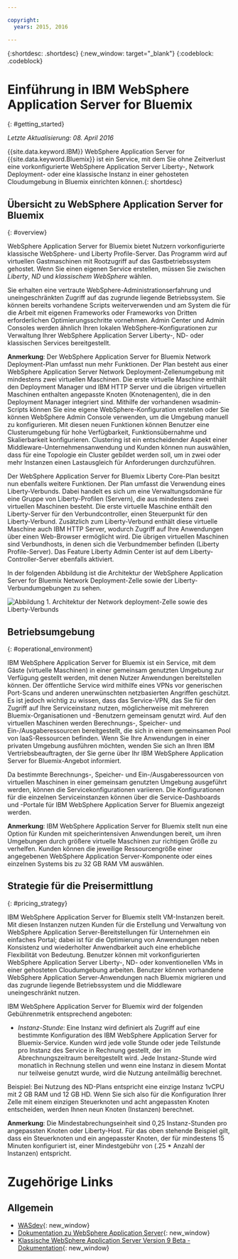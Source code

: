 ```yaml
---

copyright:
  years: 2015, 2016

---
```


{:shortdesc: .shortdesc}
{:new_window: target="_blank"}
{:codeblock: .codeblock}

# Einführung in IBM WebSphere Application Server for Bluemix
{: #getting_started}

*Letzte Aktualisierung: 08. April 2016*

{{site.data.keyword.IBM}} WebSphere Application Server for {{site.data.keyword.Bluemix}} ist ein Service, mit dem Sie ohne Zeitverlust eine vorkonfigurierte WebSphere Application Server Liberty-, Network Deployment- oder eine klassische Instanz in einer gehosteten Cloudumgebung in Bluemix einrichten können.{: shortdesc}

## Übersicht zu WebSphere Application Server for Bluemix
{: #overview}

WebSphere Application Server for Bluemix bietet Nutzern vorkonfigurierte klassische WebSphere- und Liberty Profile-Server. Das Programm wird auf virtuellen Gastmaschinen mit Rootzugriff auf das Gastbetriebssystem gehostet. Wenn Sie einen eigenen Service erstellen, müssen Sie zwischen *Liberty*, *ND* und *klassischem WebSphere* wählen.

Sie erhalten eine vertraute WebSphere-Administrationserfahrung und uneingeschränkten Zugriff auf das zugrunde liegende Betriebssystem. Sie können bereits vorhandene Scripts weiterverwenden und am System die für die Arbeit mit eigenen Frameworks oder Frameworks von Dritten erforderlichen Optimierungsschritte vornehmen. Admin Center und Admin Consoles werden ähnlich Ihren lokalen WebSphere-Konfigurationen zur Verwaltung Ihrer WebSphere Application Server Liberty-, ND- oder klassischen Services bereitgestellt.

**Anmerkung**: Der WebSphere Application Server for Bluemix Network Deployment-Plan umfasst nun mehr Funktionen. Der Plan besteht aus einer WebSphere Application Server Network Deployment-Zellenumgebung mit mindestens zwei virtuellen Maschinen. Die erste virtuelle Maschine enthält den Deployment Manager und IBM HTTP Server und die übrigen virtuellen Maschinen enthalten angepasste Knoten (Knotenagenten), die in den Deployment Manager integriert sind. Mithilfe der vorhandenen wsadmin-Scripts können Sie eine eigene WebSphere-Konfiguration erstellen oder Sie können WebSphere Admin Console verwenden, um die Umgebung manuell zu konfigurieren. Mit diesen neuen Funktionen können Benutzer eine Clusterumgebung für hohe Verfügbarkeit, Funktionsübernahme und Skalierbarkeit konfigurieren. Clustering ist ein entscheidender Aspekt einer Middleware-Unternehmensanwendung und Kunden können nun auswählen, dass für eine Topologie ein Cluster gebildet werden soll, um in zwei oder mehr Instanzen einen Lastausgleich für Anforderungen durchzuführen.

Der WebSphere Application Server for Bluemix Liberty Core-Plan besitzt nun ebenfalls weitere Funktionen. Der Plan umfasst die Verwendung eines Liberty-Verbunds. Dabei handelt es sich um eine Verwaltungsdomäne für eine Gruppe von Liberty-Profilen (Servern), die aus mindestens zwei virtuellen Maschinen besteht. Die erste virtuelle Maschine enthält den Liberty-Server für den Verbundcontroller, einen Steuerpunkt für den Liberty-Verbund. Zusätzlich zum Liberty-Verbund enthält diese virtuelle Maschine auch IBM HTTP Server, wodurch Zugriff auf Ihre Anwendungen über einen Web-Browser ermöglicht wird. Die übrigen virtuellen Maschinen sind Verbundhosts, in denen sich die Verbundmember befinden (Liberty Profile-Server). Das Feature Liberty Admin Center ist auf dem Liberty-Controller-Server ebenfalls aktiviert.

In der folgenden Abbildung ist die Architektur der WebSphere Application Server for Bluemix Network Deployment-Zelle sowie der Liberty-Verbundumgebungen zu sehen.

![Abbildung 1. Architektur der Network deployment-Zelle sowie des Liberty-Verbunds](images/CellCollectiveDiagram.gif)

## Betriebsumgebung
{: #operational_environment}

IBM WebSphere Application Server for Bluemix ist ein Service, mit dem Gäste (virtuelle Maschinen) in einer gemeinsam genutzten Umgebung zur Verfügung gestellt werden, mit denen Nutzer Anwendungen bereitstellen können. Der öffentliche Service wird mithilfe eines VPNs vor generischen Port-Scans und anderen unerwünschten netzbasierten Angriffen geschützt. Es ist jedoch wichtig zu wissen, dass das Service-VPN, das Sie für den Zugriff auf Ihre Serviceinstanz nutzen, möglicherweise mit mehreren Bluemix-Organisationen und -Benutzern gemeinsam genutzt wird. Auf den virtuellen Maschinen werden Berechnungs-, Speicher- und Ein-/Ausgaberessourcen bereitgestellt, die sich in einem gemeinsamen Pool von IaaS-Ressourcen befinden. Wenn Sie Ihre Anwendungen in einer privaten Umgebung ausführen möchten, wenden Sie sich an Ihren IBM Vertriebsbeauftragten, der Sie gerne über Ihr IBM WebSphere Application Server for Bluemix-Angebot informiert.

Da bestimmte Berechnungs-, Speicher- und Ein-/Ausgaberessourcen von virtuellen Maschinen in einer gemeinsam genutzten Umgebung ausgeführt werden, können die Servicekonfigurationen variieren. Die Konfigurationen für die einzelnen Serviceinstanzen können über die Service-Dashboards und -Portale für IBM WebSphere Application Server for Bluemix angezeigt werden.

**Anmerkung**: IBM WebSphere Application Server for Bluemix stellt nun eine Option für Kunden mit speicherintensiven Anwendungen bereit, um ihren Umgebungen durch größere virtuelle Maschinen zur richtigen Größe zu verhelfen. Kunden können die jeweilige Ressourcengröße einer angegebenen WebSphere Application Server-Komponente oder eines einzelnen Systems bis zu 32 GB RAM VM auswählen.

## Strategie für die Preisermittlung
{: #pricing_strategy}

IBM WebSphere Application Server for Bluemix stellt VM-Instanzen bereit. Mit diesen Instanzen nutzen Kunden für die Erstellung und Verwaltung von WebSphere Application Server-Bereitstellungen für Unternehmen ein einfaches Portal; dabei ist für die Optimierung von Anwendungen neben Konsistenz und wiederholter Anwendbarkeit auch eine erhebliche Flexibilität von Bedeutung. Benutzer können mit vorkonfigurierten WebSphere Application Server Liberty-, ND- oder konventionellen VMs in einer gehosteten Cloudumgebung arbeiten. Benutzer können vorhandene WebSphere Application Server-Anwendungen nach Bluemix migrieren und das zugrunde liegende Betriebssystem und die Middleware uneingeschränkt nutzen.

IBM WebSphere Application Server for Bluemix wird der folgenden Gebührenmetrik entsprechend angeboten:

*  *Instanz-Stunde*: Eine Instanz wird definiert als Zugriff auf eine bestimmte Konfiguration des IBM WebSphere Application Server for Bluemix-Service. Kunden wird jede volle Stunde oder jede Teilstunde pro Instanz des Service in Rechnung gestellt, der im Abrechnungszeitraum bereitgestellt wird. Jede Instanz-Stunde wird monatlich in Rechnung stellen und wenn eine Instanz in diesem Montat nur teilweise genutzt wurde, wird die Nutzung anteilmäßig berechnet.

Beispiel: Bei Nutzung des ND-Plans entspricht eine einzige Instanz 1vCPU mit 2 GB RAM und 12 GB HD. Wenn Sie sich also für die Konfiguration Ihrer Zelle mit einem einzigen Steuerknoten und acht angepassten Knoten entscheiden, werden Ihnen neun Knoten (Instanzen) berechnet.

**Anmerkung**: Die Mindestabrechungseinheit sind 0,25 Instanz-Stunden pro angepassten Knoten oder Liberty-Host. Für das oben stehende Beispiel gilt, dass ein Steuerknoten und ein angepasster Knoten, der für mindestens 15 Minuten konfiguriert ist, einer Mindestgebühr von (.25 * Anzahl der Instanzen) entspricht.

# Zugehörige Links
## Allgemein
* [WASdev](https://developer.ibm.com/wasdev/){: new_window}
* [Dokumentation zu WebSphere Application Server](http://www.ibm.com/support/knowledgecenter/SSAW57_8.5.5/as_ditamaps/was855_welcome_ndmp.html){: new_window}
* [Klassische WebSphere Application Server Version 9 Beta - Dokumentation](http://www.ibm.com/support/knowledgecenter/SSEQTP_9.0.0/as_ditamaps/was900_welcome_base.html){: new_window}
